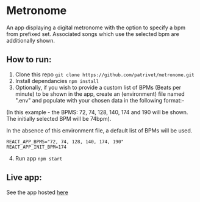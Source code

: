 # Metronome
An app displaying a digital metronome with the option to specify a bpm from prefixed set.  Associated songs which use the selected bpm are additionally shown.

## How to run:

 1. Clone this repo ```git clone https://github.com/patrivet/metronome.git```
 2. Install dependancies ```npm install```
 3.  Optionally, if you wish to provide a custom list of BPMs (Beats per minute) to be shown in the app, create an (environment) file named ".env" and populate with your chosen data in the following format:-

(In this example - the BPMS: 72, 74, 128, 140, 174 and 190 will be shown.  The initially selected BPM will be 74bpm).

In the absence of this environment file, a default list of BPMs will be used.
```
REACT_APP_BPMS="72, 74, 128, 140, 174, 190"
REACT_APP_INIT_BPM=174
```
 4.  Run app ```npm start```

## Live app:
See the app hosted [here](https://metronome-pr.netlify.app)
